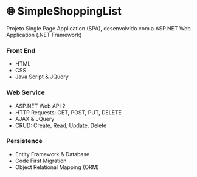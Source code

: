 # :globe_with_meridians: SimpleShoppingList
Projeto Single Page Application (SPA), desenvolvido com a ASP.NET Web Application (.NET Framework)

### Front End
- HTML
- CSS
- Java Script & JQuery

### Web Service
- ASP.NET Web API 2
- HTTP Requests: GET, POST, PUT, DELETE
- AJAX & JQuery
- CRUD: Create, Read, Update, Delete

### Persistence
- Entity Framework & Database
- Code First Migration
- Object Relational Mapping (ORM)





